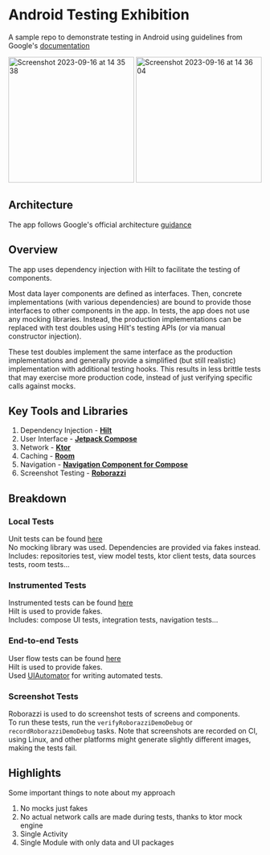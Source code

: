 # Android Testing Exhibition
A sample repo to demonstrate testing in Android using guidelines from Google's [documentation](https://developer.android.com/training/testing)

<img width="250" alt="Screenshot 2023-09-16 at 14 35 38" src="https://github.com/jsonkile/test-in/assets/20788593/be4ede26-9814-45dd-b579-3a25db9cab4c">
<img width="250" alt="Screenshot 2023-09-16 at 14 36 04" src="https://github.com/jsonkile/test-in/assets/20788593/0b7e3a25-eba5-4c5e-964c-8456942f2076">

## Architecture
The app follows Google's official architecture [guidance](https://developer.android.com/topic/architecture)

## Overview
The app uses dependency injection with Hilt to facilitate the testing of components.

Most data layer components are defined as interfaces. Then, concrete implementations (with various dependencies) are bound to provide those interfaces to other components in the app. In tests, the app does not use any mocking libraries. Instead, the production implementations can be replaced with test doubles using Hilt's testing APIs (or via manual constructor injection).

These test doubles implement the same interface as the production implementations and generally provide a simplified (but still realistic) implementation with additional testing hooks. This results in less brittle tests that may exercise more production code, instead of just verifying specific calls against mocks.

## Key Tools and Libraries 
1. Dependency Injection - **[Hilt](https://developer.android.com/training/dependency-injection/hilt-android)**
2. User Interface - **[Jetpack Compose](https://developer.android.com/jetpack/compose)**
3. Network - **[Ktor](https://ktor.io)**
4. Caching - **[Room](https://developer.android.com/training/data-storage/room)**
5. Navigation - **[Navigation Component for Compose](https://developer.android.com/jetpack/compose/navigation)**
6. Screenshot Testing - **[Roborazzi](https://github.com/takahirom/roborazzi)**

## Breakdown
### Local Tests
Unit tests can be found [here](https://github.com/jsonkile/test-in/tree/main/app/src/test/java/com/jsonkile/testin)  
No mocking library was used. Dependencies are provided via fakes instead.  
Includes: repositories test, view model tests, ktor client tests, data sources tests, room tests...

### Instrumented Tests
Instrumented tests can be found [here](https://github.com/jsonkile/test-in/tree/main/app/src/androidTest/java/com/jsonkile/testin)  
Hilt is used to provide fakes.  
Includes: compose UI tests, integration tests, navigation tests...

### End-to-end Tests
User flow tests can be found [here](https://github.com/jsonkile/test-in/tree/main/app/src/androidTest/java/com/jsonkile/testin/endtoend)  
Hilt is used to provide fakes.  
Used [UIAutomator](https://developer.android.com/training/testing/other-components/ui-automator) for writing automated tests.

### Screenshot Tests
Roborazzi is used to do screenshot tests of screens and components.  
To run these tests, run the `verifyRoborazziDemoDebug` or `recordRoborazziDemoDebug` tasks. Note that screenshots are recorded on CI, using Linux, and other platforms might generate slightly different images, making the tests fail.

## Highlights
Some important things to note about my approach 
1. No mocks just fakes
2. No actual network calls are made during tests, thanks to ktor mock engine
3. Single Activity
4. Single Module with only data and UI packages
